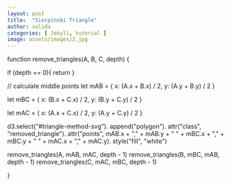 ```yaml
---
layout: post
title:  "Sierpinski Triangle"
author: solida
categories: [ Jekyll, tutorial ]
image: assets/images/2.jpg
---
```

<div id="observablehq-099c322a">
  <div class="observablehq-d3"></div>
  <div class="observablehq-width"></div>
  <div class="observablehq-height"></div>
  <div class="observablehq-offset"></div>
  <div class="observablehq-B"></div>
  <div class="observablehq-C"></div>
  <div class="observablehq-A"></div>
  <div class="observablehq-viewof-recursion_depth"></div>
  <div class="observablehq-recursion_depth"></div>
  <div class="observablehq-remove_triangles"></div>
</div>
<script type="module">
  import {Runtime, Inspector} from "https://cdn.jsdelivr.net/npm/@observablehq/runtime@4/dist/runtime.js";
  import define from "https://api.observablehq.com/@864af2bf64442aa6/sierpinski-triangle.js?v=3";
  (new Runtime).module(define, name => {
    if (name === "d3") return Inspector.into("#observablehq-099c322a .observablehq-d3")();
    if (name === "width") return Inspector.into("#observablehq-099c322a .observablehq-width")();
    if (name === "height") return Inspector.into("#observablehq-099c322a .observablehq-height")();
    if (name === "offset") return Inspector.into("#observablehq-099c322a .observablehq-offset")();
    if (name === "B") return Inspector.into("#observablehq-099c322a .observablehq-B")();
    if (name === "C") return Inspector.into("#observablehq-099c322a .observablehq-C")();
    if (name === "A") return Inspector.into("#observablehq-099c322a .observablehq-A")();
    if (name === "viewof recursion_depth") return Inspector.into("#observablehq-099c322a .observablehq-viewof-recursion_depth")();
    if (name === "recursion_depth") return Inspector.into("#observablehq-099c322a .observablehq-recursion_depth")();
    if (name === "remove_triangles") return Inspector.into("#observablehq-099c322a .observablehq-remove_triangles")();
  });
</script>

function remove_triangles(A, B, C, depth) {

if (depth == 0){
return
}


// calculate middle points
let mAB = {
x: (A.x + B.x) / 2,
y: (A.y + B.y) / 2
}

let mBC = {
x: (B.x + C.x) / 2,
y: (B.y + C.y) / 2
}

let mAC = {
x: (A.x + C.x) / 2,
y: (A.y + C.y) / 2
}

d3.select("#triangle-method-svg").
append("polygon").
attr("class", "removed_triangle").
attr("points", mAB.x + "," + mAB.y + " " + mBC.x + "," + mBC.y + " " + mAC.x + "," + mAC.y).
style("fill", "white")

remove_triangles(A, mAB, mAC, depth - 1)
remove_triangles(B, mBC, mAB, depth - 1)
remove_triangles(C, mAC, mBC, depth - 1)

}

